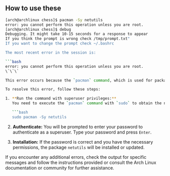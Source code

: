 ## How to use these

```bash
[arch@archlinux chess]$ pacman -Sy netutils
error: you cannot perform this operation unless you are root.
[arch@archlinux chess]$ debug
Debugging. It might take 10-15 seconds for a response to appear
If you think the prompt is wrong check /tmp/prompt.txt"
If you want to change the prompt check ~/.bashrc

The most recent error in the session is:

```bash
error: you cannot perform this operation unless you are root.
\`\`\`

This error occurs because the `pacman` command, which is used for package management in Arch Linux, requires root privileges to install or update packages.

To resolve this error, follow these steps:

1. **Run the command with superuser privileges:**
   You need to execute the `pacman` command with `sudo` to obtain the necessary root permissions. Try the following command:

   ```bash
   sudo pacman -Sy netutils
   ```

2. **Authenticate:**
   You will be prompted to enter your password to authenticate as a superuser. Type your password and press `Enter`.

3. **Installation:**
   If the password is correct and you have the necessary permissions, the package `netutils` will be installed or updated.

If you encounter any additional errors, check the output for specific messages and follow the instructions provided or consult the Arch Linux documentation or community for further assistance.
```

